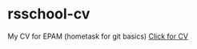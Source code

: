 # rsschool-cv
My CV for EPAM (hometask for git basics) [Click for CV](https://jdadajonov.github.io/rsschool-cv/cv)
